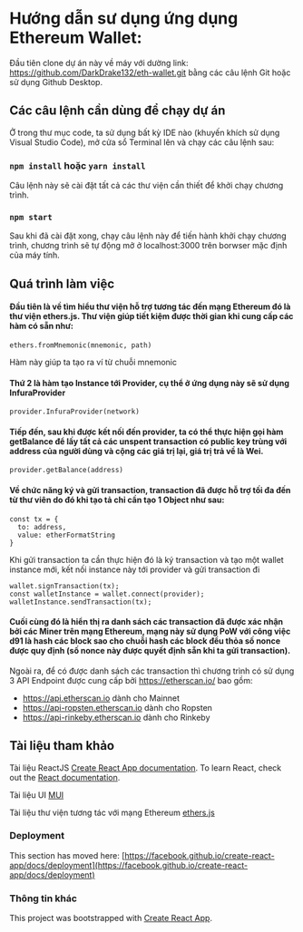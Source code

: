 # Hướng dẫn sư dụng ứng dụng Ethereum Wallet:

Đầu tiên clone dự án này về máy với dường link: https://github.com/DarkDrake132/eth-wallet.git bằng các câu lệnh Git hoặc sử dụng Github Desktop.

## Các câu lệnh cần dùng để chạy dự án

Ở trong thư mục code, ta sử dụng bất kỳ IDE nào (khuyến khích sử dụng Visual Studio Code), mở cửa sổ Terminal lên và chạy các câu lệnh sau:

### `npm install` hoặc `yarn install`

Câu lệnh này sẽ cài đặt tất cả các thư viện cần thiết để khởi chạy chương trình.

### `npm start`

Sau khi đã cài đặt xong, chạy câu lệnh này để tiến hành khởi chạy chương trình, chương trình sẽ tự động mở ở localhost:3000 trên borwser mặc định của máy tính.

## Quá trình làm việc

#### Đầu tiên là về tìm hiểu thư viện hỗ trợ tương tác đến mạng Ethereum đó là thư viện ethers.js. Thư viện giúp tiết kiệm được thời gian khi cung cấp các hàm có sẵn như:

```
ethers.fromMnemonic(mnemonic, path)
```
Hàm này giúp ta tạo ra ví từ chuỗi mnemonic

#### Thứ 2 là hàm tạo Instance tới Provider, cụ thể ở ứng dụng này sẽ sử dụng InfuraProvider

```
provider.InfuraProvider(network)
```

#### Tiếp đến, sau khi được kết nối đến provider, ta có thể thực hiện gọi hàm getBalance để lấy tất cả các unspent transaction có public key trùng với address của người dùng và cộng các giá trị lại, giá trị trả về là Wei.

```
provider.getBalance(address)
```

#### Về chức năng ký và gửi transaction, transaction đã được hỗ trợ tối đa đến từ thư viên do đó khi tạo tả chỉ cần tạo 1 Object như sau:

```
const tx = {
  to: address,
  value: etherFormatString
}
```

Khi gửi transaction ta cần thực hiện đó là ký transaction và tạo một wallet instance mới, kết nối instance này tới provider và gửi transaction đi

```
wallet.signTransaction(tx);
const walletInstance = wallet.connect(provider);
walletInstance.sendTransaction(tx);
```

#### Cuối cùng đó là hiển thị ra danh sách các transaction đã được xác nhận bởi các Miner trên mạng Ethereum, mạng này sử dụng PoW với công việc d91 là hash các block sao cho chuỗi hash các block đều thỏa số nonce được quy định (số nonce này được quyết định sẵn khi ta gửi transaction).

Ngoài ra, để có được danh sách các transaction thì chương trình có sử dụng 3 API Endpoint được cung cấp bởi https://etherscan.io/ bao gồm:

  * https://api.etherscan.io dành cho Mainnet
  * https://api-ropsten.etherscan.io dành cho Ropsten
  * https://api-rinkeby.etherscan.io dành cho Rinkeby

## Tài liệu tham khảo

Tài liệu ReactJS [Create React App documentation](https://facebook.github.io/create-react-app/docs/getting-started).
To learn React, check out the [React documentation](https://reactjs.org/).

Tài liệu UI [MUI](https://mui.com/)

Tài liệu thư viện tương tác với mạng Ethereum [ethers.js](https://docs.ethers.io/v5/)

### Deployment

This section has moved here: [https://facebook.github.io/create-react-app/docs/deployment](https://facebook.github.io/create-react-app/docs/deployment)

### Thông tin khác
This project was bootstrapped with [Create React App](https://github.com/facebook/create-react-app).

